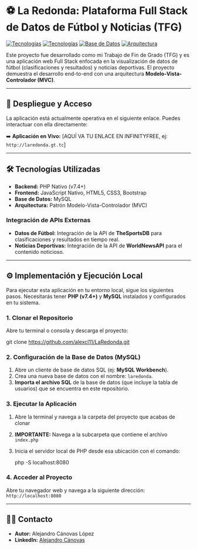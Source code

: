 # ⚽ La Redonda: Plataforma Full Stack de Datos de Fútbol y Noticias (TFG)

[![Tecnologías](https://img.shields.io/badge/PHP-7.4+-blue.svg)](https://www.php.net/)
[![Tecnologías](https://img.shields.io/badge/logo-javascript-blue?logo=javascript)]()
[![Base de Datos](https://img.shields.io/badge/Database-MySQL-orange.svg)]()
[![Arquitectura](https.shields.io/badge/Architecture-MVC-lightgrey)]()

Este proyecto fue desarrollado como mi Trabajo de Fin de Grado (TFG) y es una aplicación web Full Stack enfocada en la visualización de datos de fútbol (clasificaciones y resultados) y noticias deportivas. El proyecto demuestra el desarrollo end-to-end con una arquitectura **Modelo-Vista-Controlador (MVC)**.

---

## 🚀 Despliegue y Acceso

La aplicación está actualmente operativa en el siguiente enlace. Puedes interactuar con ella directamente:

➡️ **Aplicación en Vivo:** [AQUÍ VA TU ENLACE EN INFINITYFREE, ej: `http://laredonda.gt.tc`]

---

## 🛠 Tecnologías Utilizadas

* **Backend:** PHP Nativo (v7.4+)
* **Frontend:** JavaScript Nativo, HTML5, CSS3, Bootstrap
* **Base de Datos:** MySQL
* **Arquitectura:** Patrón Modelo-Vista-Controlador (MVC)

### **Integración de APIs Externas**

* **Datos de Fútbol:** Integración de la API de **TheSportsDB** para clasificaciones y resultados en tiempo real.
* **Noticias Deportivas:** Integración de la API de **WorldNewsAPI** para el contenido noticioso.

---

## ⚙️ Implementación y Ejecución Local

Para ejecutar esta aplicación en tu entorno local, sigue los siguientes pasos. Necesitarás tener **PHP (v7.4+)** y **MySQL** instalados y configurados en tu sistema.

### 1. Clonar el Repositorio

Abre tu terminal o consola y descarga el proyecto:

git clone https://github.com/alexcl11/LaRedonda.git

### 2. Configuración de la Base de Datos (MySQL)

1.  Abre un cliente de base de datos SQL (ej: **MySQL Workbench**).
2.  Crea una nueva base de datos con el nombre: `laredonda`.
3.  **Importa el archivo SQL** de la base de datos (que incluye la tabla de usuarios) que se encuentra en este repositorio.

### 3. Ejecutar la Aplicación

1.  Abre la terminal y navega a la carpeta del proyecto que acabas de clonar

2.  **IMPORTANTE:** Navega a la subcarpeta que contiene el archivo `index.php` 
 
3.  Inicia el servidor local de PHP desde esa ubicación con el comando:
    
    php -S localhost:8080
    

### 4. Acceder al Proyecto

Abre tu navegador web y navega a la siguiente dirección: `http://localhost:8080`

---

## 🙋‍♂️ Contacto

* **Autor:** Alejandro Cánovas López
* **LinkedIn:** [Alejandro Cánovas](https://www.linkedin.com/in/alejandro-c%C3%A1novas-l%C3%B3pez-026b62390/?classId=32fbfba5-a727-45b9-87e1-27d4c88de104&assignmentId=63ade66b-0aec-4aa4-a52b-9665f666555c&submissionId=cb6568ee-44ad-a5d3-765b-6dffb5a727f4)